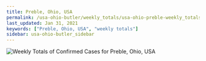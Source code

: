 ```yaml
---
title: Preble, Ohio, USA
permalink: /usa-ohio-butler/weekly_totals/usa-ohio-preble-weekly_totals.html
last_updated: Jan 31, 2021
keywords: ["Preble, Ohio, USA", "weekly totals"]
sidebar: usa-ohio-butler_sidebar
---
```


![Weekly Totals of Confirmed Cases for Preble, Ohio, USA](/covid_tracker/images/graphs/usa-ohio-preble-weekly_totals_graph.png)
